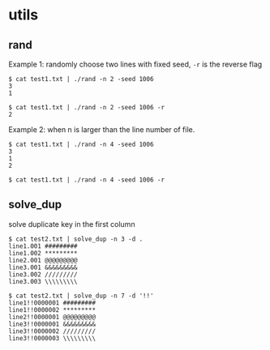 # utils
## rand
Example 1: randomly choose two lines with fixed seed, `-r` is the reverse flag
```
$ cat test1.txt | ./rand -n 2 -seed 1006
3
1
```
```
$ cat test1.txt | ./rand -n 2 -seed 1006 -r
2
```

Example 2: when n is larger than the line number of file.
```
$ cat test1.txt | ./rand -n 4 -seed 1006
3
1
2
```
```
$ cat test1.txt | ./rand -n 4 -seed 1006 -r
```
## solve_dup
solve duplicate key in the first column
```
$ cat test2.txt | solve_dup -n 3 -d .
line1.001 #########
line1.002 *********
line2.001 @@@@@@@@@
line3.001 &&&&&&&&&
line3.002 /////////
line3.003 \\\\\\\\\
```
```
$ cat test2.txt | solve_dup -n 7 -d '!!'
line1!!0000001 #########
line1!!0000002 *********
line2!!0000001 @@@@@@@@@
line3!!0000001 &&&&&&&&&
line3!!0000002 /////////
line3!!0000003 \\\\\\\\\
```